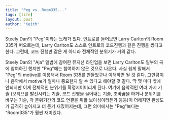 ```yaml
---
title: "Peg vs. Room335..."
tags: [life]
layout: post
author: "Keith"
---
```


Steely Dan의 "Peg"이라는 노래가 있다. 인트로를 들어보면 Larry Carlton의 Room 335가 떠오르는데, Larry Carlton도 스스로 인트로의 코드진행과 같은 진행을 썼다고 한다. 그런데, 코드 진행만 같은 게 아니라 전체적인 분위기가 거의 같다. 

Steely Dan의 "Aja" 앨범에 참여한 뮤지션 라인업을 보면 Larry Carlton도 일부의 곡에 참여하긴 했지만 "Peg"에는 참여하지 않은 것으로 나온다. 사실 쉽게 말해서 "Peg"의 motive를 이용해서 Room 335를 만들었구나 이해하면 될 것 같다. 그만큼이나 음악에서 motive가 얼마나 중요한지 알 수 있다고 해야할 것 같다. 딱 몇 마디 밖에 안되지만 이게 전체적인 분위기를 확정지어버리게 된다. 여기에 음악적인 여러 가지 기술 (모티브를 발전시키는 기술, 코드 진행을 끌어내는 기술, 조바꿈을 하거나 분위기를 바꾸는 기술, 각 분위기간의 코드 연결을 위할 보이싱이라든가 등등)이 더해지면 완성도가 급격히 높아지고 더 듣기 재밌어지는데, 그런 의미에서는 "Peg"보다는 "Room335"가 훨씬 재미있다.

